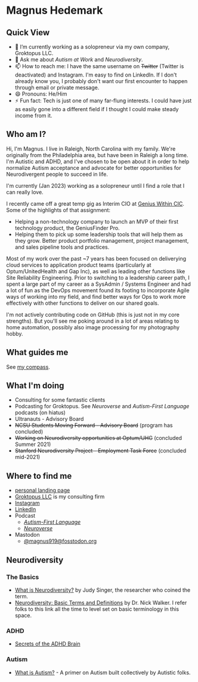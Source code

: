 # Magnus Hedemark

## Quick View

- 🔭 I’m currently working as a solopreneur via my own company, Groktopus LLC. 
- 💬 Ask me about _Autism at Work_ and _Neurodiversity_.
- 📫 How to reach me: I have the same username on ~~Twitter~~ (Twitter is deactivated) and Instagram. I'm easy to find on LinkedIn. If I don't already know you, I probably don't want our first encounter to happen through email or private message.
- 😄 Pronouns: He/Him
- ⚡ Fun fact: Tech is just one of many far-flung interests. I could have just as easily gone into a different field if I thought I could make steady income from it.

## Who am I?

Hi, I'm Magnus. I live in Raleigh, North Carolina with my family. We're originally from the Philadelphia area, but have been in Raleigh a long time. I'm Autistic and ADHD, and I've chosen to be open about it in order to help normalize Autism acceptance and advocate for better opportunities for Neurodivergent people to succeed in life.

I'm currently (Jan 2023) working as a solopreneur until I find a role that I can really love. 

I recently came off a great temp gig as Interim CIO at [Genius Within CIC](https://geniuswithin.org). Some of the highlights of that assignment:
* Helping a non-technology company to launch an MVP of their first technology product, the GeniusFinder Pro.
* Helping them to pick up some leadership tools that will help them as they grow. Better product portfolio management, project management, and sales pipeline tools and practices.

Most of my work over the past ~7 years has been focused on deliverying cloud services to application product teams (particularly at Optum/UnitedHealth and Gap Inc), as well as leading other functions like Site Reliability Engineering. Prior to switching to a leadership career path, I spent a large part of my career as a SysAdmin / Systems Engineer and had a lot of fun as the DevOps movement found its footing to incorporate Agile ways of working into my field, and find better ways for Ops to work more effectively with other functions to deliver on our shared goals.

I'm not actively contributing code on GitHub (this is just not in my core strengths). But you'll see me poking around in a lot of areas relating to home automation, possibly also image processing for my photography hobby. 

## What guides me

See [my compass](https://github.com/magnus919/magnus919/blob/master/compass.md).

## What I'm doing

- Consulting for some fantastic clients
- Podcasting for Groktopus. See _Neuroverse_ and _Autism-First Language_ podcasts (on hiatus)
- Ultranauts - Advisory Board
- ~~NCSU Students Moving Forward - Advisory Board~~ (program has concluded)
- ~~Working on Neurodiversity opportunities at Optum/UHG~~ (concluded Summer 2021)
- ~~Stanford Neurodiversity Project - Employment Task Force~~ (concluded mid-2021)

## Where to find me

- [personal landing page](https://magnus919.com)
- [Groktopus LLC](https://groktop.us) is my consulting firm
- [Instagram](https://www.instagram.com/magnus919/)
- [LinkedIn](https://www.linkedin.com/in/hedemark/)
- Podcast 
    - [_Autism-First Language_](https://autismfirst.groktop.us/subscribe)
    - [_Neuroverse_](https://neuroverse.groktop.us/subscribe)
- Mastodon
  - [@magnus919@fosstodon.org](https://fosstodon.org/@magnus919/)

## Neurodiversity

### The Basics
- [What is Neurodiversity?](https://neurodiversity2.blogspot.com/p/what.html) by Judy Singer, the researcher who coined the term.
- [Neurodiversity: Basic Terms and Definitions](https://neuroqueer.com/neurodiversity-terms-and-definitions/) by Dr. Nick Walker. I refer folks to this link all the time to level set on basic terminology in this space.

### ADHD

- [Secrets of the ADHD Brain](https://www-additudemag-com.cdn.ampproject.org/c/s/www.additudemag.com/secrets-of-the-adhd-brain/amp/)

### Autism
- [What is Autism?](https://neuroclastic.com/autism/what-is-autism/) - A primer on Autism built collectively by Autistic folks.

<!--
**magnus919/magnus919** is a ✨ _special_ ✨ repository because its `README.md` (this file) appears on your GitHub profile.

Here are some ideas to get you started:

- 🔭 I’m currently working on ...
- 🌱 I’m currently learning ...
- 👯 I’m looking to collaborate on ...
- 🤔 I’m looking for help with ...
- 💬 Ask me about ...
- 📫 How to reach me: ...
- 😄 Pronouns: ...
- ⚡ Fun fact: ...
-->
